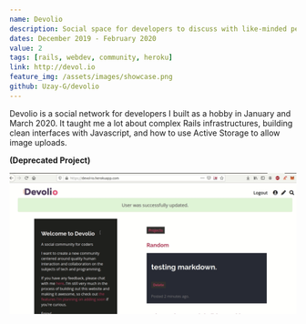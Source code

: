 ```yaml
---
name: Devolio
description: Social space for developers to discuss with like-minded people and share their creations.
dates: December 2019 - February 2020
value: 2
tags: [rails, webdev, community, heroku]
link: http://devol.io
feature_img: /assets/images/showcase.png
github: Uzay-G/devolio
---
```


Devolio is a social network for developers I built as a hobby in January and March 2020. It taught me a lot about complex Rails infrastructures, building clean interfaces with Javascript, and how to use Active Storage to allow image uploads.

**(Deprecated Project)**

![devolio demo](/assets/images/devolio.gif)

